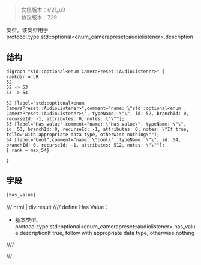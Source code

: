 # <!-- md:samp std::optional&lt;enum CameraPreset::AudioListener&gt; -->

> 文档版本：r/21_u3<br/>协议版本：729

<!-- md:samp std::optional&lt;enum CameraPreset::AudioListener&gt; -->类型。该类型用于protocol.type.std::optional&lt;enum_camerapreset::audiolistener&gt;.description

## 结构

```viz
digraph "std::optional<enum CameraPreset::AudioListener>" {
rankdir = LR
52
52 -> 53
53 -> 54

52 [label="std::optional<enum CameraPreset::AudioListener>",comment="name: \"std::optional<enum CameraPreset::AudioListener>\", typeName: \"\", id: 52, branchId: 0, recurseId: -1, attributes: 0, notes: \"\""];
53 [label="Has Value",comment="name: \"Has Value\", typeName: \"\", id: 53, branchId: 0, recurseId: -1, attributes: 0, notes: \"If true, follow with appropriate data type, otherwise nothing\""];
54 [label="bool",comment="name: \"bool\", typeName: \"\", id: 54, branchId: 0, recurseId: -1, attributes: 512, notes: \"\""];
{ rank = max;54}

}

```

## 字段

```title='std::optional&lt;enum CameraPreset::AudioListener&gt;'
[has_value]
```

/// html | div.result
//// define
Has Value：<!-- md:samp bool -->

- 基本类型。protocol.type.std::optional&lt;enum_camerapreset::audiolistener&gt;.has_value.descriptionIf true, follow with appropriate data type, otherwise nothing


////

///

